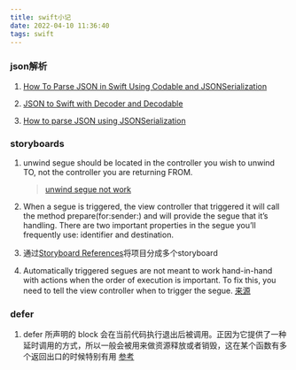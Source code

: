 ```yaml
---
title: swift小记
date: 2022-04-10 11:36:40
tags: swift
---
```

### json解析
1. [How To Parse JSON in Swift Using Codable and JSONSerialization](https://www.advancedswift.com/swift-json-without-swiftyjson/)

4. [JSON to Swift with Decoder and Decodable](https://swiftunboxed.com/stdlib/json-decoder-decodable/)

2. [How to parse JSON using JSONSerialization](https://www.fivestars.blog/articles/swift-decodable/)

### storyboards 
1. unwind segue should be located in the controller you wish to unwind TO, not the controller you are returning FROM. 
    >[unwind segue not work](https://stackoverflow.com/questions/15851247/unwind-segue-not-work)
2. When a segue is triggered, the view controller that triggered it will call the method prepare(for:sender:) and will provide the segue that it’s handling. There are two important properties in the segue you’ll frequently use: identifier and destination.

2. 通过[Storyboard References](https://www.raywenderlich.com/5055396-ios-storyboards-segues-and-more#toc-anchor-017)将项目分成多个storyboard

3. Automatically triggered segues are not meant to work hand-in-hand with actions when the order of execution is important. To fix this, you need to tell the view controller when to trigger the segue.
[来源](https://www.raywenderlich.com/5055396-ios-storyboards-segues-and-more#toc-anchor-013)

### defer
1. defer 所声明的 block 会在当前代码执行退出后被调用。正因为它提供了一种延时调用的方式，所以一般会被用来做资源释放或者销毁，这在某个函数有多个返回出口的时候特别有用 [参考](https://onevcat.com/2018/11/defer/)